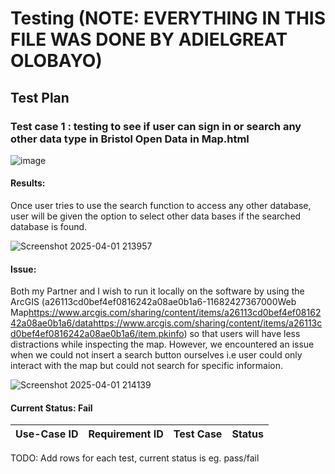 # Testing (NOTE: EVERYTHING IN THIS FILE WAS DONE BY ADIELGREAT OLOBAYO)

## Test Plan

### Test case 1 : testing to see if user can sign in or search any other data type in Bristol Open Data in Map.html

![image](https://github.com/user-attachments/assets/b07349c9-b303-4827-a408-59c4b6c1ad95)



#### Results:
  Once user tries to use the search function to access any other database, user will be given the option to select other data bases if the searched database is found.

  ![Screenshot 2025-04-01 213957](https://github.com/user-attachments/assets/468e6d3a-0e63-4425-9e0a-30cd0c28c5d8)


#### Issue:
  Both my Partner and I wish to run it locally on the software by using the ArcGIS (<?xml version="1.0" encoding="UTF-8" standalone="no"?><pkinfo><ID>a26113cd0bef4ef0816242a08ae0b1a6</ID><size>-1</size><created>1682427367000</created><type>Web Map</type><packagelocation>https://www.arcgis.com/sharing/content/items/a26113cd0bef4ef0816242a08ae0b1a6/data</packagelocation><pkinfolocation>https://www.arcgis.com/sharing/content/items/a26113cd0bef4ef0816242a08ae0b1a6/item.pkinfo</pkinfolocation></pkinfo>) so that users will have less distractions while inspecting the map. However, we encountered an issue when we could not insert a search button ourselves i.e user could only interact with the map but could not search for specific informaion.

  ![Screenshot 2025-04-01 214139](https://github.com/user-attachments/assets/7650d7d3-b0c5-46f9-93f0-e602190325c9)


#### Current Status: Fail

| Use-Case ID | Requirement ID | Test Case | Status |
| ----------- | -------------- | --------- | ------ |

TODO: Add rows for each test, current status is eg. pass/fail
